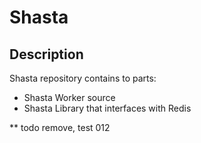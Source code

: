 # Shasta

## Description
Shasta repository contains to parts:
- Shasta Worker source
- Shasta Library that interfaces with Redis

** todo remove, test 012
